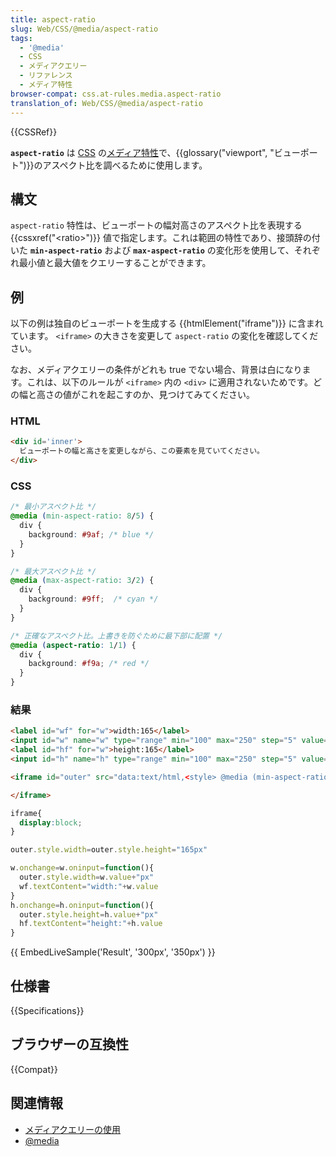 ```yaml
---
title: aspect-ratio
slug: Web/CSS/@media/aspect-ratio
tags:
  - '@media'
  - CSS
  - メディアクエリー
  - リファレンス
  - メディア特性
browser-compat: css.at-rules.media.aspect-ratio
translation_of: Web/CSS/@media/aspect-ratio
---
```

{{CSSRef}}

**`aspect-ratio`** は [CSS](/ja/docs/Web/CSS) の[メディア特性](/ja/docs/Web/CSS/@media#メディア特性)で、{{glossary("viewport", "ビューポート")}}のアスペクト比を調べるために使用します。

## 構文

`aspect-ratio` 特性は、ビューポートの幅対高さのアスペクト比を表現する {{cssxref("&lt;ratio&gt;")}} 値で指定します。これは範囲の特性であり、接頭辞の付いた **`min-aspect-ratio`** および **`max-aspect-ratio`** の変化形を使用して、それぞれ最小値と最大値をクエリーすることができます。

## 例

以下の例は独自のビューポートを生成する {{htmlElement("iframe")}} に含まれています。 `<iframe>` の大きさを変更して `aspect-ratio` の変化を確認してください。

なお、メディアクエリーの条件がどれも true でない場合、背景は白になります。これは、以下のルールが `<iframe>` 内の `<div>` に適用されないためです。どの幅と高さの値がこれを起こすのか、見つけてみてください。

### HTML

```html
<div id='inner'>
  ビューポートの幅と高さを変更しながら、この要素を見ていてください。
</div>
```

### CSS

```css
/* 最小アスペクト比 */
@media (min-aspect-ratio: 8/5) {
  div {
    background: #9af; /* blue */
  }
}

/* 最大アスペクト比 */
@media (max-aspect-ratio: 3/2) {
  div {
    background: #9ff;  /* cyan */
  }
}

/* 正確なアスペクト比。上書きを防ぐために最下部に配置 */
@media (aspect-ratio: 1/1) {
  div {
    background: #f9a; /* red */
  }
}
```

### 結果

```html hidden
<label id="wf" for="w">width:165</label>
<input id="w" name="w" type="range" min="100" max="250" step="5" value="165">
<label id="hf" for="w">height:165</label>
<input id="h" name="h" type="range" min="100" max="250" step="5" value="165">

<iframe id="outer" src="data:text/html,<style> @media (min-aspect-ratio: 8/5) { div { background: %239af; } } @media (max-aspect-ratio: 3/2) { div { background: %239ff; } } @media (aspect-ratio: 1/1) { div { background: %23f9a; } }</style><div id='inner'> Watch this element as you resize your viewport's width and height.</div>">

</iframe>
```

```css hidden
iframe{
  display:block;
}
```

```js hidden
outer.style.width=outer.style.height="165px"

w.onchange=w.oninput=function(){
  outer.style.width=w.value+"px"
  wf.textContent="width:"+w.value
}
h.onchange=h.oninput=function(){
  outer.style.height=h.value+"px"
  hf.textContent="height:"+h.value
}
```

{{ EmbedLiveSample('Result', '300px', '350px') }}

## 仕様書

{{Specifications}}

## ブラウザーの互換性

{{Compat}}

## 関連情報

- [メディアクエリーの使用](/ja/docs/Web/CSS/Media_Queries/Using_media_queries)
- [@media](/ja/docs/Web/CSS/@media)
